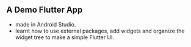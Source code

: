 ## A Demo Flutter App

- made in Android Studio.
- learnt how to use external packages, add widgets and organize the widget tree to make a simple Flutter UI.
